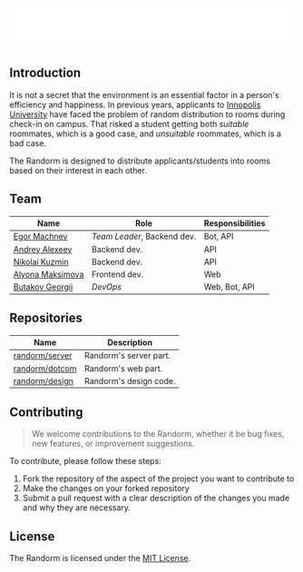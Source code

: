 ![Randorm](https://raw.githubusercontent.com/randorm/design/main/logo/logo-t-w.png)

## Introduction

It is not a secret that the environment is an essential factor in a person's
efficiency and happiness. In previous years, applicants to
[Innopolis University](https://innopolis.university/) have faced the problem of
random distribution to rooms during check-in on campus. That risked a student
getting both _suitable_ roommates, which is a good case, and _unsuitable_
roommates, which is a bad case.

The Randorm is designed to distribute applicants/students into rooms based on
their interest in each other.

## Team

| Name                                                               | Role                        | Responsibilities |
| ------------------------------------------------------------------ | --------------------------- | ---------------- |
| [Egor Machnev](https://github.com/machnevegor)                     | _Team Leader_, Backend dev. | Bot, API         |
| [Andrey Alexeev](https://github.com/Azaki-san)                     | Backend dev.                | API              |
| [Nikolai Kuzmin](https://github.com/orgs/randorm/people/Nikoali01) | Backend dev.                | API              |
| [Alyona Maksimova](https://github.com/maksalena)                   | Frontend dev.               | Web              |
| [Butakov Georgii](https://github.com/MazZz3R)                      | _DevOps_                    | Web, Bot, API    |

## Repositories

| Name                                                | Description            |
| --------------------------------------------------- | ---------------------- |
| [randorm/server](https://github.com/randorm/server) | Randorm's server part. |
| [randorm/dotcom](https://github.com/randorm/dotcom) | Randorm's web part.    |
| [randorm/design](https://github.com/randorm/design) | Randorm's design code. |

## Contributing

> We welcome contributions to the Randorm, whether it be bug fixes, new
> features, or improvement suggestions.

To contribute, please follow these steps:

1. Fork the repository of the aspect of the project you want to contribute to
2. Make the changes on your forked repository
3. Submit a pull request with a clear description of the changes you made and
   why they are necessary.

## License

The Randorm is licensed under the
[MIT License](https://github.com/randorm/.github/blob/main/LICENSE).

